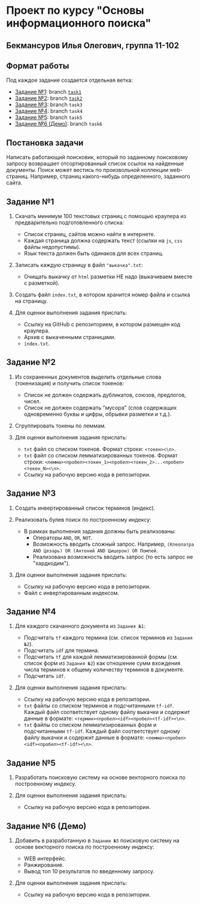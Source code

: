 # Проект по курсу "Основы информационного поиска"


## Бекмансуров Илья Олегович, группа 11-102


## Формат работы
Под каждое задание создается отдельная ветка:
- [Задание №1](#задание-1): branch [`task1`](https://github.com/bekmnsrw/information-retrieval-course/pull/1)
- [Задание №2](#задание-2): branch [`task2`](https://github.com/bekmnsrw/information-retrieval-course/pull/2)
- [Задание №3](#задание-3): branch `task3`
- [Задание №4](#задание-4): branch `task4`
- [Задание №5](#задание-5): branch `task5`
- [Задание №6 (Демо)](#задание-6-демо): branch `task6`


## Постановка задачи
Написать работающий поисковик, который по заданному поисковому запросу возвращает отсортированный список ссылок на найденные документы. 
Поиск может вестись по произвольной коллекции web-страниц. 
Например, страниц какого-нибудь определенного, заданного сайта.


## Задание №1

1. Скачать минимум 100 текстовых страниц с помощью краулера из предварительно подготовленного списка:
   - Список страниц, сайтов можно найти в интернете.
   - Каждая страница должна содержать текст (ссылки на `js`, `css` файлы недопустимы).
   - Язык текста должен быть одинаков для всех страниц.


2. Записать каждую страницу в файл `"выкачка".txt`:
   - Очищать выкачку от `html` разметки НЕ надо (выкачиваем вместе с разметкой).


3. Создать файл `index.txt`, в котором хранится номер файла и ссылка на страницу.


4. Для оценки выполнения задания прислать:
   - Ссылку на GitHub с репозиторием, в котором размещен код краулера.
   - Архив с выкаченными страницами.
   - `index.txt`.


## Задание №2

1. Из сохраненных документов выделить отдельные слова (токенизация) и получить список токенов:
   - Список не должен содержать дубликатов, союзов, предлогов, чисел.
   - Список не должен содержать "мусора" (слов содержащих одновременно буквы и цифры, обрывки разметки и т.д.).


2. Сгруппировать токены по леммам.


3. Для оценки выполнения задания прислать:
   - `txt` файл со списком токенов. Формат строки: `<токен><\n>`.
   - `txt` файл со списком лемматизированных токенов. Формат строки: `<лемма><пробел><токен_1><пробел><токен_2>...<пробел><токен_N><\n>`.
   - Ссылку на рабочую версию кода в репозитории.


## Задание №3

1. Создать инвертированный список терминов (индекс).


2. Реализовать булев поиск по построенному индексу:
   - В рамках выполнения задания должны быть реализованы:
      - Операторы `AND`, `OR`, `NOT`.
      - Возможность вводить сложный запрос. Например, `(Клеопатра AND Цезарь) OR (Антоний AND Цицерон) OR Помпей`. 
      - Реализована возможность вводить запрос (то есть запрос не "хардкодим").
   

3. Для оценки выполнения задания прислать:
   - Ссылку на рабочую версию кода в репозитории.
   - Файл с инвертированным индексом.


## Задание №4

1. Для каждого cкачанного документа из `Задания №1`:
   - Подсчитать `tf` каждого термина (см. список терминов из `Задания №2`). 
   - Подсчитать `idf` для термина. 
   - Подсчитать `tf` для каждой лемматизированной формы (см. список форм из `Задания №2`) как отношение сумм вхождения числа терминов к общему количеству терминов в документе. 
   - Подсчитать `idf`.


2. Для оценки выполнения задания прислать:
   - Ссылку на рабочую версию кода в репозитории.
   - `txt` файлы со списком терминов и подсчитанными `tf-idf`. Каждый файл соответствует одному файлу выкачки и содержит данные в формате: `<термин><пробел><idf><пробел><tf-idf><\n>`. 
   - `txt` файлы со списком лемматизированных форм и подсчитанными `tf-idf`. Каждый файл соответствует одному файлу выкачки и содержит данные в формате: `<лемма><пробел><idf><пробел><tf-idf><\n>`.


## Задание №5

1. Разработать поисковую систему на основе векторного поиска по построенному индексу.


2. Для оценки выполнения задания прислать:
   - Cсылку на рабочую версию кода в репозитории.


## Задание №6 (Демо)

1. Добавить в разработанную в `Задании №5` поисковую систему на основе векторного поиска по построенному индексу:
   - WEB интерфейс. 
   - Ранжирование. 
   - Вывод топ 10 результатов по введенному запросу. 


2. Для оценки выполнения задания прислать:
   - Ссылку на рабочую версию кода в репозитории.
